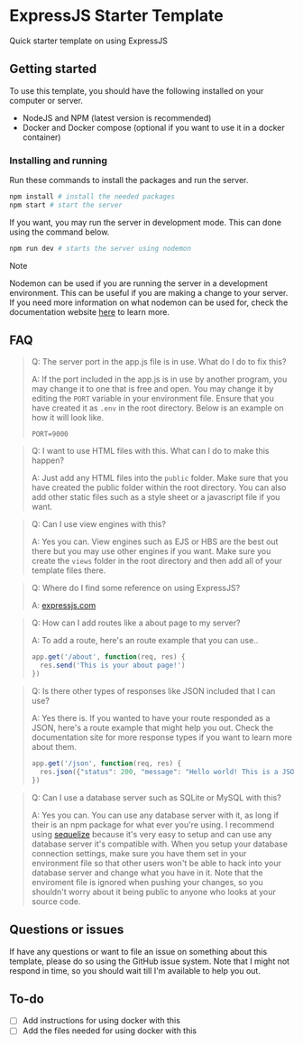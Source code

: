 # ExpressJS Starter Template
Quick starter template on using ExpressJS

## Getting started
To use this template, you should have the following installed on your computer or server.

- NodeJS and NPM (latest version is recommended)
- Docker and Docker compose (optional if you want to use it in a docker container)

### Installing and running
Run these commands to install the packages and run the server.

```bash
npm install # install the needed packages
npm start # start the server
```

If you want, you may run the server in development mode. This can done using the command below.

```bash
npm run dev # starts the server using nodemon
```

> [!NOTE]
> Nodemon can be used if you are running the server in a development environment. This can be useful if you are making a change to your server. If you need more information on what nodemon can be used for, check the documentation website [here](https://nodemon.io/) to learn more.

## FAQ

> Q: The server port in the app.js file is in use. What do I do to fix this?
>
> A: If the port included in the app.js is in use by another program, you may change it to one that is free and open. You may change it by editing the `PORT` variable in your environment file. Ensure that you have created it as `.env` in the root directory. Below is an example on how it will look like.
> ```
> PORT=9000
> ```

> Q: I want to use HTML files with this. What can I do to make this happen?
>
> A: Just add any HTML files into the `public` folder. Make sure that you have created the public folder within the root directory. You can also add other static files such as a style sheet or a javascript file if you want.

> Q: Can I use view engines with this?
>
> A: Yes you can. View engines such as EJS or HBS are the best out there but you may use other engines if you want. Make sure you create the `views` folder in the root directory and then add all of your template files there.

> Q: Where do I find some reference on using ExpressJS?
>
> A: [expressjs.com](https://expressjs.com/)

> Q: How can I add routes like a about page to my server?
>
> A: To add a route, here's an route example that you can use..
> ```javascript
> app.get('/about', function(req, res) {
>   res.send('This is your about page!')
> })
> ```

> Q: Is there other types of responses like JSON included that I can use?
>
> A: Yes there is. If you wanted to have your route responded as a JSON, here's a route example that might help you out. Check the documentation site for more response types if you want to learn more about them.
> ```javascript
> app.get('/json', function(req, res) {
>   res.json({"status": 200, "message": "Hello world! This is a JSON response!"})
> })
> ```

> Q: Can I use a database server such as SQLite or MySQL with this?
>
> A: Yes you can. You can use any database server with it, as long if their is an npm package for what ever you're using. I recommend using [sequelize](https://sequelize.org/) because it's very easy to setup and can use any database server it's compatible with. When you setup your database connection settings, make sure you have them set in your environment file so that other users won't be able to hack into your database server and change what you have in it. Note that the enviroment file is ignored when pushing your changes, so you shouldn't worry about it being public to anyone who looks at your source code.

## Questions or issues
If have any questions or want to file an issue on something about this template, please do so using the GitHub issue system. Note that I might not respond in time, so you should wait till I'm available to help you out.

## To-do
- [ ] Add instructions for using docker with this
- [ ] Add the files needed for using docker with this
